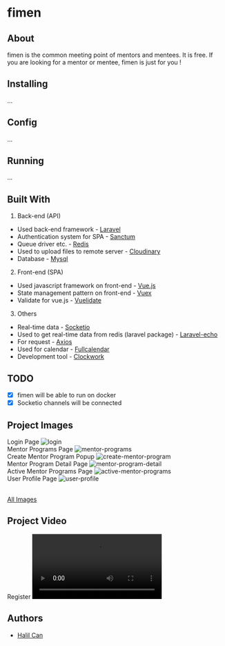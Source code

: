 # fimen

## About
fimen is the common meeting point of mentors and mentees. It is free. If you are looking for a mentor or mentee, fimen is just for you !

## Installing
...
## Config
...
## Running
...

## Built With
1. Back-end (API)
  - Used back-end framework - [Laravel](https://laravel.com/)
  - Authentication system for SPA - [Sanctum](https://laravel.com/docs/8.x/sanctum)
  - Queue driver etc. - [Redis](https://redis.io/)
  - Used to upload files to remote server - [Cloudinary](https://cloudinary.com/)
  - Database - [Mysql](https://www.mysql.com/)
2. Front-end (SPA)
  - Used javascript framework on front-end - [Vue.js](https://vuejs.org/)
  - State management pattern on front-end - [Vuex](https://vuex.vuejs.org/)
  - Validate for vue.js - [Vuelidate](https://vuelidate.js.org/)
3. Others
  - Real-time data - [Socketio](https://socket.io/) 
  - Used to get real-time data from redis (laravel package) - [Laravel-echo](https://www.npmjs.com/package/laravel-echo)
  - For request - [Axios](https://www.npmjs.com/package/axios) 
  - Used for calendar - [Fullcalendar](https://fullcalendar.io/)
  - Development tool - [Clockwork](https://github.com/itsgoingd/clockwork) 

## TODO
 - [x] fimen will be able to run on docker
 - [x] Socketio channels will be connected

## Project Images
Login Page
![login](https://github.com/halilcn/mentor-project/blob/main/project-images/giris-yap.PNG)
<br/>
Mentor Programs Page
![mentor-programs](https://github.com/halilcn/mentor-project/blob/main/project-images/mentor-programlari.PNG)
<br/>
Create Mentor Program Popup
![create-mentor-program](https://github.com/halilcn/mentor-project/blob/main/project-images/mentor-program-olusturma.PNG)
<br/>
Mentor Program Detail Page
![mentor-program-detail](https://github.com/halilcn/mentor-project/blob/main/project-images/mentor-program-detay.PNG)
<br/>
Active Mentor Programs Page
![active-mentor-programs](https://github.com/halilcn/mentor-project/blob/main/project-images/aktif-mentor-programlari.PNG)
<br/>
User Profile Page
![user-profile](https://github.com/halilcn/mentor-project/blob/main/project-images/kullanici-profil.PNG)
<br/>
<br/>

[All Images]("https://github.com/halilcn/mentor-project/tree/main/project-images")

## Project Video
Register
![register-video](https://github.com/halilcn/mentor-project/blob/main/project-videos/register.mp4)

## Authors
 - [Halil Can](https://github.com/halilcn)
 
 
